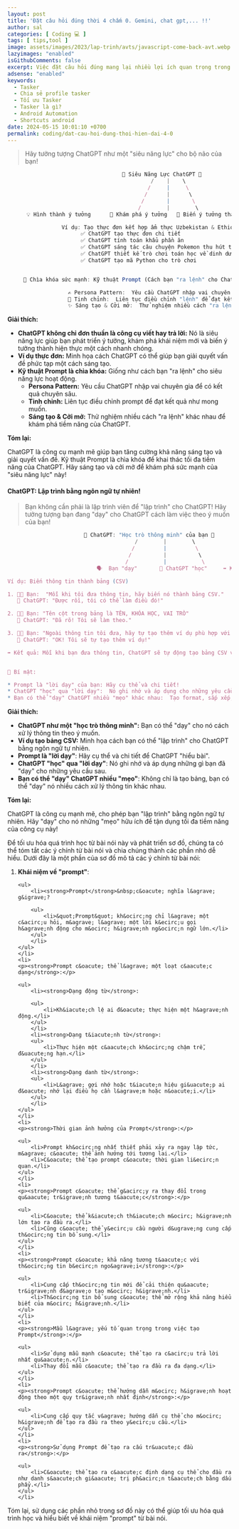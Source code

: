 ```yaml
---
layout: post
title: 'Đặt câu hỏi đúng thời 4 chấm 0. Gemini, chat gpt,... !!'
author: sal
categories: [ Coding 💻 ]
tags: [ tips,tool ]
image: assets/images/2023/lap-trinh/avts/javascript-come-back-avt.webp
lazyimages: "enabled"
isGithubComments: false
excerpt: Việc đặt câu hỏi đúng mang lại nhiều lợi ích quan trọng trong cuộc sống và công việc. Đặc biệt là thời điểm hiện nay, khi các chat bot siêu thông minh ra đời
adsense: "enabled"
keywords:
  - Tasker
  - Chia sẻ profile tasker
  - Tối ưu Tasker
  - Tasker là gì?
  - Android Automation
  - Shortcuts android
date: 2024-05-15 10:01:10 +0700
permalink: coding/dat-cau-hoi-dung-thoi-hien-dai-4-0
---
```


> Hãy tưởng tượng ChatGPT như một "siêu năng lực" cho bộ não của bạn!

```javascript
                                    🧠 Siêu Năng Lực ChatGPT 🧠
                                             /    |    \
                                            /     |     \
                                           /      |      \
                                          /       |       \
                                         /        |        \
      💡 Hình thành ý tưởng      🧭 Khám phá ý tưởng   🚀 Biến ý tưởng thành hiện thực

                 Ví dụ: Tạo thực đơn kết hợp ẩm thực Uzbekistan & Ethiopia theo chế độ ăn Keto
                       ✅ ChatGPT tạo thực đơn chi tiết
                       ✅ ChatGPT tính toán khẩu phần ăn
                       ✅ ChatGPT sáng tác câu chuyện Pokemon thu hút trẻ em
                       ✅ ChatGPT thiết kế trò chơi toán học về dinh dưỡng
                       ✅ ChatGPT tạo mã Python cho trò chơi


     🔑 Chìa khóa sức mạnh: Kỹ thuật Prompt (Cách bạn "ra lệnh" cho ChatGPT)

                   ✍️ Persona Pattern:  Yêu cầu ChatGPT nhập vai chuyên gia (VD: chuyên gia ngôn ngữ trị liệu)
                   🔄 Tinh chỉnh:  Liên tục điều chỉnh "lệnh" để đạt kết quả mong muốn
                   ✨ Sáng tạo & Cởi mở:  Thử nghiệm nhiều cách "ra lệnh" khác nhau
```
<p><strong>Giải th&iacute;ch:</strong></p>

<ul>
	<li><strong>ChatGPT kh&ocirc;ng chỉ đơn thuần l&agrave; c&ocirc;ng cụ viết hay trả lời:</strong>&nbsp;N&oacute; l&agrave; si&ecirc;u năng lực gi&uacute;p bạn ph&aacute;t triển &yacute; tưởng, kh&aacute;m ph&aacute; kh&aacute;i niệm mới v&agrave; biến &yacute; tưởng th&agrave;nh hiện thực một c&aacute;ch nhanh ch&oacute;ng.</li>
	<li><strong>V&iacute; dụ thực đơn:</strong>&nbsp;Minh họa c&aacute;ch ChatGPT c&oacute; thể gi&uacute;p bạn giải quyết vấn đề phức tạp một c&aacute;ch s&aacute;ng tạo.</li>
	<li><strong>Kỹ thuật Prompt l&agrave; ch&igrave;a kh&oacute;a:</strong>&nbsp;Giống như c&aacute;ch bạn &quot;ra lệnh&quot; cho si&ecirc;u năng lực hoạt động.
	<ul>
		<li><strong>Persona Pattern:</strong>&nbsp;Y&ecirc;u cầu ChatGPT nhập vai chuy&ecirc;n gia để c&oacute; kết quả chuy&ecirc;n s&acirc;u.</li>
		<li><strong>Tinh chỉnh:</strong>&nbsp;Li&ecirc;n tục điều chỉnh prompt để đạt kết quả như mong muốn.</li>
		<li><strong>S&aacute;ng tạo &amp; Cởi mở:</strong>&nbsp;Thử nghiệm nhiều c&aacute;ch &quot;ra lệnh&quot; kh&aacute;c nhau để kh&aacute;m ph&aacute; tiềm năng của ChatGPT.</li>
	</ul>
	</li>
</ul>

<p><strong>T&oacute;m lại:</strong></p>

<p>ChatGPT l&agrave; c&ocirc;ng cụ mạnh mẽ gi&uacute;p bạn tăng cường khả năng s&aacute;ng tạo v&agrave; giải quyết vấn đề. Kỹ thuật Prompt l&agrave; ch&igrave;a kh&oacute;a để khai th&aacute;c tối đa tiềm năng của ChatGPT. H&atilde;y s&aacute;ng tạo v&agrave; cởi mở để kh&aacute;m ph&aacute; sức mạnh của &quot;si&ecirc;u năng lực&quot; n&agrave;y!</p>

#### ChatGPT: Lập trình bằng ngôn ngữ tự nhiên!

> Bạn không cần phải là lập trình viên để "lập trình" cho ChatGPT! Hãy tưởng tượng bạn đang "dạy" cho ChatGPT cách làm việc theo ý muốn của bạn!

```javascript
                        🧠 ChatGPT: "Học trò thông minh" của bạn 🧠
                                        /        |        \
                                       /         |         \
                                      /          |          \
                                     /           |           \
                            🗣️  Bạn "dạy"       📝 ChatGPT "học"     ➡️ Kết quả theo ý muốn

Ví dụ: Biến thông tin thành bảng (CSV)

1. 👨‍🏫 Bạn:  "Mỗi khi tôi đưa thông tin, hãy biến nó thành bảng CSV."
   🤖 ChatGPT: "Được rồi, tôi có thể làm điều đó!"

2. 👨‍🏫 Bạn: "Tên cột trong bảng là TÊN, KHÓA HỌC, VAI TRÒ"
   🤖 ChatGPT: "Đã rõ! Tôi sẽ làm theo."

3. 👨‍🏫 Bạn: "Ngoài thông tin tôi đưa, hãy tự tạo thêm ví dụ phù hợp với bảng."
   🤖 ChatGPT: "OK! Tôi sẽ tự tạo thêm ví dụ!"

➡️ Kết quả: Mỗi khi bạn đưa thông tin, ChatGPT sẽ tự động tạo bảng CSV với tên cột và ví dụ bổ sung!


🔑 Bí mật:

* Prompt là "lời dạy" của bạn: Hãy cụ thể và chi tiết!
* ChatGPT "học" qua "lời dạy":  Nó ghi nhớ và áp dụng cho những yêu cầu sau.
* Bạn có thể "dạy" ChatGPT nhiều "mẹo" khác nhau:  Tạo format, sắp xếp, bổ sung, ...
```

<p><strong>Giải th&iacute;ch:</strong></p>

<ul>
	<li><strong>ChatGPT như một &quot;học tr&ograve; th&ocirc;ng minh&quot;:</strong>&nbsp;Bạn c&oacute; thể &quot;dạy&quot; cho n&oacute; c&aacute;ch xử l&yacute; th&ocirc;ng tin theo &yacute; muốn.</li>
	<li><strong>V&iacute; dụ tạo bảng CSV:</strong>&nbsp;Minh họa c&aacute;ch bạn c&oacute; thể &quot;lập tr&igrave;nh&quot; cho ChatGPT bằng ng&ocirc;n ngữ tự nhi&ecirc;n.</li>
	<li><strong>Prompt l&agrave; &quot;lời dạy&quot;</strong>: H&atilde;y cụ thể v&agrave; chi tiết để ChatGPT &quot;hiểu b&agrave;i&quot;.</li>
	<li><strong>ChatGPT &quot;học&quot; qua &quot;lời dạy&quot;</strong>: N&oacute; ghi nhớ v&agrave; &aacute;p dụng những g&igrave; bạn đ&atilde; &quot;dạy&quot; cho những y&ecirc;u cầu sau.</li>
	<li><strong>Bạn c&oacute; thể &quot;dạy&quot; ChatGPT nhiều &quot;mẹo&quot;</strong>: Kh&ocirc;ng chỉ l&agrave; tạo bảng, bạn c&oacute; thể &quot;dạy&quot; n&oacute; nhiều c&aacute;ch xử l&yacute; th&ocirc;ng tin kh&aacute;c nhau.</li>
</ul>

<p><strong>T&oacute;m lại:</strong></p>

<p>ChatGPT l&agrave; c&ocirc;ng cụ mạnh mẽ, cho ph&eacute;p bạn &quot;lập tr&igrave;nh&quot; bằng ng&ocirc;n ngữ tự nhi&ecirc;n. H&atilde;y &quot;dạy&quot; cho n&oacute; những &quot;mẹo&quot; hữu &iacute;ch để tận dụng tối đa tiềm năng của c&ocirc;ng cụ n&agrave;y!</p>

<p>Để tối ưu h&oacute;a qu&aacute; tr&igrave;nh học từ b&agrave;i n&oacute;i n&agrave;y v&agrave; ph&aacute;t triển sơ đồ, ch&uacute;ng ta c&oacute; thể t&oacute;m tắt c&aacute;c &yacute; ch&iacute;nh từ b&agrave;i n&oacute;i v&agrave; chia ch&uacute;ng th&agrave;nh c&aacute;c phần nhỏ dễ hiểu. Dưới đ&acirc;y l&agrave; một phần của sơ đồ m&ocirc; tả c&aacute;c &yacute; ch&iacute;nh từ b&agrave;i n&oacute;i:</p>

<ol>
	<li>
	<p><strong>Kh&aacute;i niệm về &quot;prompt&quot;</strong>:</p>

	<ul>
		<li><strong>Prompt</strong>&nbsp;c&oacute; nghĩa l&agrave; g&igrave;?

		<ul>
			<li>&quot;Prompt&quot; kh&ocirc;ng chỉ l&agrave; một c&acirc;u hỏi, m&agrave; l&agrave; một lời k&ecirc;u gọi h&agrave;nh động cho m&ocirc; h&igrave;nh ng&ocirc;n ngữ lớn.</li>
		</ul>
		</li>
	</ul>
	</li>
	<li>
	<p><strong>Prompt c&oacute; thể l&agrave; một loạt c&aacute;c dạng</strong>:</p>

	<ul>
		<li><strong>Dạng động từ</strong>:

		<ul>
			<li>Kh&iacute;ch lệ ai đ&oacute; thực hiện một h&agrave;nh động.</li>
		</ul>
		</li>
		<li><strong>Dạng t&iacute;nh từ</strong>:
		<ul>
			<li>Thực hiện một c&aacute;ch kh&ocirc;ng chậm trễ, đ&uacute;ng hạn.</li>
		</ul>
		</li>
		<li><strong>Dạng danh từ</strong>:
		<ul>
			<li>L&agrave; gợi nhớ hoặc t&iacute;n hiệu gi&uacute;p ai đ&oacute; nhớ lại điều họ cần l&agrave;m hoặc n&oacute;i.</li>
		</ul>
		</li>
	</ul>
	</li>
	<li>
	<p><strong>Thời gian ảnh hưởng của Prompt</strong>:</p>

	<ul>
		<li>Prompt kh&ocirc;ng nhất thiết phải xảy ra ngay lập tức, m&agrave; c&oacute; thể ảnh hưởng tới tương lai.</li>
		<li>C&oacute; thể tạo prompt c&oacute; thời gian li&ecirc;n quan.</li>
	</ul>
	</li>
	<li>
	<p><strong>Prompt c&oacute; thể g&acirc;y ra thay đổi trong qu&aacute; tr&igrave;nh tương t&aacute;c</strong>:</p>

	<ul>
		<li>C&oacute; thể k&iacute;ch th&iacute;ch m&ocirc; h&igrave;nh lớn tạo ra đầu ra.</li>
		<li>Cũng c&oacute; thể y&ecirc;u cầu người d&ugrave;ng cung cấp th&ocirc;ng tin bổ sung.</li>
	</ul>
	</li>
	<li>
	<p><strong>Prompt c&oacute; khả năng tương t&aacute;c với th&ocirc;ng tin b&ecirc;n ngo&agrave;i</strong>:</p>

	<ul>
		<li>Cung cấp th&ocirc;ng tin mới để cải thiện qu&aacute; tr&igrave;nh đ&agrave;o tạo m&ocirc; h&igrave;nh.</li>
		<li>Th&ocirc;ng tin bổ sung c&oacute; thể mở rộng khả năng hiểu biết của m&ocirc; h&igrave;nh.</li>
	</ul>
	</li>
	<li>
	<p><strong>Mẫu l&agrave; yếu tố quan trọng trong việc tạo Prompt</strong>:</p>

	<ul>
		<li>Sử dụng mẫu mạnh c&oacute; thể tạo ra c&acirc;u trả lời nhất qu&aacute;n.</li>
		<li>Thay đổi mẫu c&oacute; thể tạo ra đầu ra đa dạng.</li>
	</ul>
	</li>
	<li>
	<p><strong>Prompt c&oacute; thể hướng dẫn m&ocirc; h&igrave;nh hoạt động theo một quy tr&igrave;nh nhất định</strong>:</p>

	<ul>
		<li>Cung cấp quy tắc v&agrave; hướng dẫn cụ thể cho m&ocirc; h&igrave;nh để tạo ra đầu ra theo y&ecirc;u cầu.</li>
	</ul>
	</li>
	<li>
	<p><strong>Sử dụng Prompt để tạo ra cấu tr&uacute;c đầu ra</strong>:</p>

	<ul>
		<li>C&oacute; thể tạo ra c&aacute;c định dạng cụ thể cho đầu ra như danh s&aacute;ch gi&aacute; trị ph&acirc;n t&aacute;ch bằng dấu phẩy.</li>
	</ul>
	</li>
</ol>

<p>T&oacute;m lại, sử dụng c&aacute;c phần nhỏ trong sơ đồ n&agrave;y c&oacute; thể gi&uacute;p tối ưu h&oacute;a qu&aacute; tr&igrave;nh học v&agrave; hiểu biết về kh&aacute;i niệm &quot;prompt&quot; từ b&agrave;i n&oacute;i.</p>
